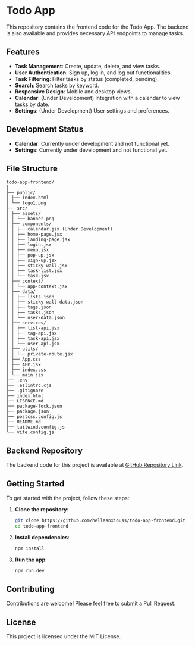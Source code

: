# Todo App

This repository contains the frontend code for the Todo App. The backend is also available and provides necessary API endpoints to manage tasks.

## Features

- **Task Management**: Create, update, delete, and view tasks.
- **User Authentication**: Sign up, log in, and log out functionalities.
- **Task Filtering**: Filter tasks by status (completed, pending).
- **Search**: Search tasks by keyword.
- **Responsive Design**: Mobile and desktop views.
- **Calendar**: (Under Development) Integration with a calendar to view tasks by date.
- **Settings**: (Under Development) User settings and preferences.

## Development Status

- **Calendar**: Currently under development and not functional yet.
- **Settings**: Currently under development and not functional yet.

## File Structure

```
todo-app-frontend/
│
├── public/
│ ├── index.html
│ └── logo1.png
├── src/
│ ├── assets/
│ │ └── banner.png
│ ├── components/
│ │ ├── calendar.jsx (Under Development)
│ │ ├── home-page.jsx
│ │ ├── landing-page.jsx
│ │ ├── login.jsx
│ │ ├── menu.jsx
│ │ ├── pop-up.jsx
│ │ ├── sign-up.jsx
│ │ ├── sticky-wall.jsx
│ │ ├── task-list.jsx
│ │ └── task.jsx
│ ├── context/
│ │ └── app-context.jsx
│ ├── data/
│ │ ├── lists.json
│ │ ├── sticky-wall-data.json
│ │ ├── tags.json
│ │ ├── tasks.json
│ │ └── user-data.json
│ ├── services/
│ │ ├── list-api.jsx
│ │ ├── tag-api.jsx
│ │ ├── task-api.jsx
│ │ └── user-api.jsx
│ ├── utils/
│ │ └── private-route.jsx
│ ├── App.css
│ ├── APP.jsx
│ ├── index.css
│ └── main.jsx
├── .env
├── .eslintrc.cjs
├── .gitignore
├── index.html
├── LISENCE.md
├── package-lock.json
├── package.json
├── postcss.config.js
├── README.md
├── tailwind.config.js
└── vite.config.js
```

## Backend Repository

The backend code for this project is available at [GitHub Repository Link](https://github.com/hellaanxiouss/todo-app-backend).

## Getting Started

To get started with the project, follow these steps:

1. **Clone the repository**:

   ```bash
   git clone https://github.com/hellaanxiouss/todo-app-frontend.git
   cd todo-app-frontend
   ```

2. **Install dependencies**:

   ```bash
   npm install
   ```

3. **Run the app**:
   ```bash
   npm run dev
   ```

## Contributing

Contributions are welcome! Please feel free to submit a Pull Request.

## License

This project is licensed under the MIT License.
